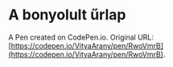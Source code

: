 # A bonyolult űrlap

A Pen created on CodePen.io. Original URL: [https://codepen.io/VityaArany/pen/RwoVmrB](https://codepen.io/VityaArany/pen/RwoVmrB).


